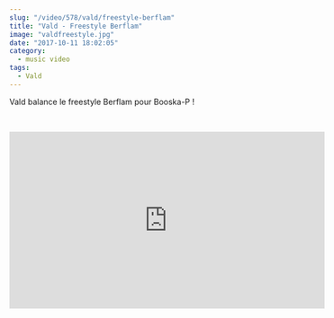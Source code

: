 ```yaml
--- 
slug: "/video/578/vald/freestyle-berflam"
title: "Vald - Freestyle Berflam"
image: "valdfreestyle.jpg"
date: "2017-10-11 18:02:05"
category:
  - music video
tags:
  - Vald
---
```

<p>Vald balance le freestyle Berflam pour Booska-P !</p><br/><p><iframe width="560" height="315" src="https://www.youtube.com/embed/BIPinhhV53w" frameborder="0" allowfullscreen></iframe></p>